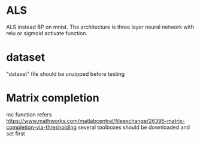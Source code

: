 # ALS
ALS instead BP on mnist. The architecture is three layer neural network with relu or sigmoid activate function.

# dataset
"dataset" file should be unzipped before testing

# Matrix completion
mc function refers https://www.mathworks.com/matlabcentral/fileexchange/26395-matrix-completion-via-thresholding
several toolboxes should be downloaded and set first
